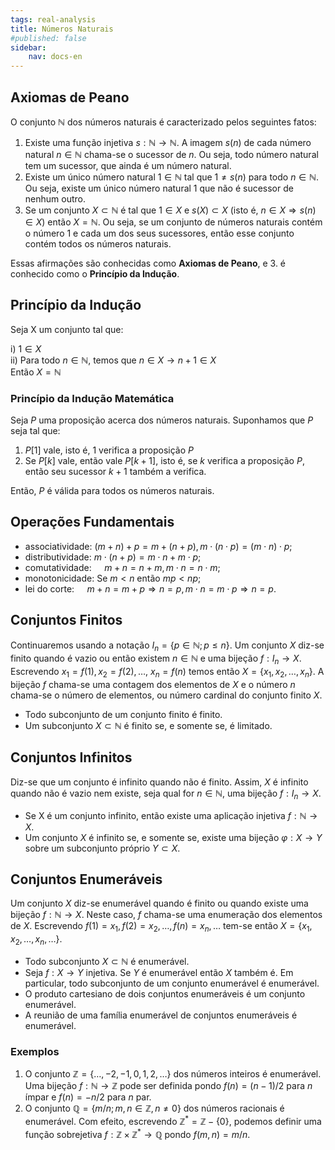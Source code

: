 ```yaml
---
tags: real-analysis
title: Números Naturais
#published: false
sidebar:
    nav: docs-en
---
```


## Axiomas de Peano

$\mathrm{O}$ conjunto $\mathbb{N}$ dos números naturais é caracterizado pelos seguintes fatos:

1. Existe uma função injetiva $s: \mathbb{N} \rightarrow \mathbb{N}$. A imagem $s(n)$ de cada número natural $n \in \mathbb{N}$ chama-se o sucessor de $n$. Ou seja, todo número natural tem um sucessor, que ainda é um número natural.
2. Existe um único número natural $1 \in \mathbb{N}$ tal que $1 \neq s(n)$ para todo $n \in \mathbb{N}$. Ou seja, existe um único número natural 1 que não é sucessor de nenhum outro.
3. Se um conjunto $X \subset \mathbb{N}$ é tal que $1 \in X$ e $s(X) \subset X$ (isto é, $n \in X \Rightarrow s(n) \in X)$ então $X=\mathbb{N}$. Ou seja, se um conjunto de números naturais contém o número 1 e cada um dos seus sucessores, então esse conjunto contém todos os números naturais.

Essas afirmações são conhecidas como **Axiomas de Peano**, e 3. é conhecido como o **Princípio da Indução**.

## Princípio da Indução

Seja X um conjunto tal que:

i) $1 \in X$ \
ii) Para todo $n \in \mathbb{N}$, temos que $n \in X \rightarrow n + 1 \in X$ \
Então $X = \mathbb{N}$

### Princípio da Indução Matemática

Seja $P$ uma proposição acerca dos números naturais. Suponhamos que $P$ seja tal que:

1. $P[1]$ vale, isto é, 1 verifica a proposição $P$
2. Se $P[k]$ vale, então vale $P[k+1]$, isto é, se $k$ verifica a proposição $P$, então seu sucessor $k+1$ também a verifica.

Então, $P$ é válida para todos os números naturais.

## Operações Fundamentais

- associatividade: $(m+n)+p=m+(n+p), m \cdot(n \cdot p)=(m \cdot n) \cdot p$;
- distributividade: $m \cdot(n+p)=m \cdot n+m \cdot p$;
- comutatividade: $\quad m+n=n+m, m \cdot n=n \cdot m$;
- monotonicidade: Se $m < n \text{ então } mp < np$;
- lei do corte: $\quad m+n=m+p \Rightarrow n=p, m \cdot n=m \cdot p \Rightarrow n=p$.

## Conjuntos Finitos

Continuaremos usando a notação $I_n=\{p \in \mathbb{N} ; p \leq n\}$.
Um conjunto $X$ diz-se finito quando é vazio ou então existem $n \in \mathbb{N}$ e uma bijeção $f: I_n \rightarrow X$. Escrevendo $x_1=f(1), x_2=f(2), \ldots$, $x_n=f(n)$ temos então $X= \{x_1, x_2, \ldots, x_n\}$. A bijeção $f$ chama-se uma contagem dos elementos de $X$ e o número $n$ chama-se o número de elementos, ou número cardinal do conjunto finito $X$.

- Todo subconjunto de um conjunto finito é finito.
- Um subconjunto $X \subset \mathbb{N}$ é finito se, e somente se, é limitado.

## Conjuntos Infinitos

Diz-se que um conjunto é infinito quando não é finito. Assim, $X$ é infinito quando não é vazio nem existe, seja qual for $n \in \mathbb{N}$, uma bijeção $f: I_n \rightarrow X$.

- Se X é um conjunto infinito, então existe uma aplicação injetiva $f: \mathbb{N} \rightarrow X$.
- Um conjunto $X$ é infinito se, e somente se, existe uma bijeção $\varphi: X \rightarrow Y$ sobre um subconjunto próprio $Y \subset X$.

## Conjuntos Enumeráveis

Um conjunto $X$ diz-se enumerável quando é finito ou quando existe uma bijeção $f: \mathbb{N} \rightarrow X$. Neste caso, $f$ chama-se uma enumeração dos elementos de $X$. Escrevendo $f(1)=x_1, f(2)=x_2, \ldots, f(n)=x_n, \ldots$ tem-se então $X = \{x_1, x_2, \ldots, x_n, \ldots\}$.

- Todo subconjunto $X \subset \mathbb{N}$ é enumerável.
- Seja $f: X \rightarrow Y$ injetiva. Se $Y$ é enumerável então $X$ também é. Em particular, todo subconjunto de um conjunto enumerável é enumerável.
- O produto cartesiano de dois conjuntos enumeráveis é um conjunto enumerável.
- A reunião de uma família enumerável de conjuntos enumeráveis é enumerável.

### Exemplos

1. O conjunto $\mathbb{Z}=\{\ldots,-2,-1,0,1,2, \ldots\}$ dos números inteiros é enumerável. Uma bijeção $f: \mathbb{N} \rightarrow \mathbb{Z}$ pode ser definida pondo $f(n)=(n-1) / 2$ para $n$ ímpar e $f(n)=-n / 2$ para $n$ par. 
2. O conjunto $\mathbb{Q}=\{m / n ; m, n \in \mathbb{Z}, n \neq 0\}$ dos números racionais é enumerável. Com efeito, escrevendo $\mathbb{Z}^* = \mathbb{Z} - \{0\}$, podemos definir uma função sobrejetiva $f: \mathbb{Z} \times \mathbb{Z}^* \rightarrow \mathbb{Q}$ pondo $f(m, n)=m / n$.
